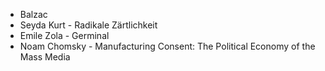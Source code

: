 * Balzac
* Seyda Kurt - Radikale Zärtlichkeit
* Emile Zola - Germinal
* Noam Chomsky - Manufacturing Consent: The Political Economy of the Mass Media
